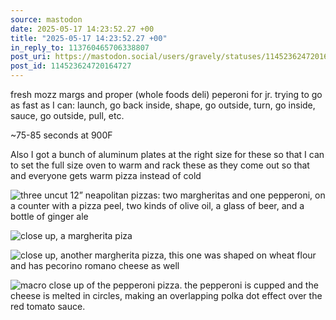 ```yaml
---
source: mastodon
date: 2025-05-17 14:23:52.27 +00
title: "2025-05-17 14:23:52.27 +00"
in_reply_to: 113760465706338807
post_uri: https://mastodon.social/users/gravely/statuses/114523624720164727
post_id: 114523624720164727
---
```

fresh mozz margs and proper (whole foods deli) peperoni for jr. trying to go as fast as I can: launch, go back inside, shape, go outside, turn, go inside, sauce, go outside, pull, etc.

~75-85 seconds at 900F

Also I got a bunch of aluminum plates at the right size for these so that I can to set the full size oven to warm and rack these as they come out so that and everyone gets warm pizza instead of cold


![three uncut 12” neapolitan pizzas: two margheritas and one pepperoni, on a counter with a pizza peel, two kinds of olive oil, a glass of beer, and a bottle of ginger ale](/images/114523623598129954.jpeg)

![close up, a margherita piza](/images/114523623891065818.jpeg)

![close up, another margherita pizza, this one was shaped on wheat flour and has pecorino romano cheese as well](/images/114523624174628767.jpeg)

![macro close up of the pepperoni pizza. the pepperoni is cupped and the cheese is melted in circles, making an overlapping polka dot effect over the red tomato sauce.](/images/114523624458903293.jpeg)

